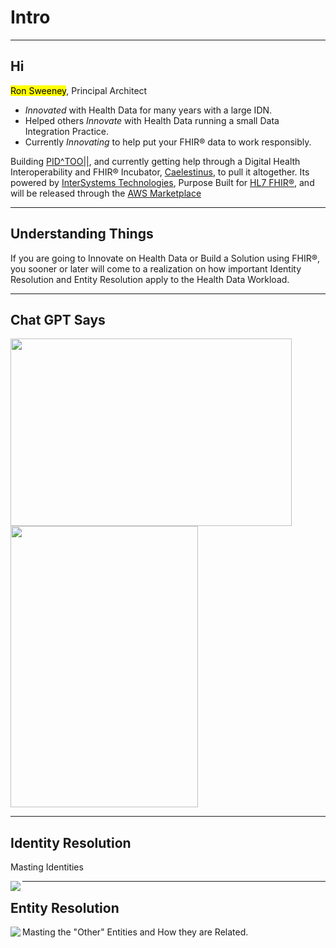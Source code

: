 <!-- .slide: data-background="#000" -->
<!-- .slide: data-background-transition="slide" data-background="{{asset_folder}}/background.png" -->

# Intro <!-- .element: class="r-fit-text" -->


---

<!-- .slide: data-background="#000" -->
<!-- .slide: data-background-transition="slide" data-background="{{asset_folder}}/background.png" -->


## Hi

<mark>Ron Sweeney</mark>, Principal Architect

- _Innovated_ with Health Data for many years with a large IDN.  
- Helped others _Innovate_ with Health Data running a small Data Integration Practice.  
- Currently _Innovating_ to help put your FHIR® data to work responsibly.  


Building [PID^TOO||](https://www.pidtoo.com/), and currently getting help through a Digital Health Interoperability and FHIR® Incubator, [Caelestinus](https://www.caelestinus.tech/), to pull it altogether.  Its powered by [InterSystems Technologies](https://www.intersystems.com), Purpose Built for [HL7 FHIR®](https://hl7.org/fhir/R4/overview.html), and will be released through the [AWS Marketplace](https://aws.amazon.com/marketplace/)

---

<!-- .slide: data-background="#000" -->
<!-- .slide: data-background-transition="slide" data-background="{{asset_folder}}/background.png" -->

## Understanding Things

If you are going to Innovate on Health Data or Build a Solution using FHIR®, you sooner or later will come to a realization on how important Identity Resolution and Entity Resolution apply to the Health Data Workload.
<br/>


---  
<!-- .slide: data-background="#000" -->
<!-- .slide: data-background-transition="slide" data-background="{{asset_folder}}/background.png" -->
## Chat GPT Says


<div class="r-vstack">
  <img src="https://placekitten.com/450/300" width="450" height="300" class="fragment fade-in-then-out">
  <img src="https://placekitten.com/300/450" width="300" height="450" class="fragment fade-in-then-out">
</div>

---
<!-- .slide: data-background="#000" -->
## Identity Resolution
Masting Identities
<!-- .slide: data-background-transition="slide" data-background="{{asset_folder}}/background.png" -->
<!-- .slide: data-background="#000" -->
 <img align="left" src="{{asset_folder}}/pholder.png" />


---
<!-- .slide: data-background="#000" -->
<!-- .slide: data-background-transition="slide" data-background="{{asset_folder}}/background.png" -->
## Entity Resolution
Masting the "Other" Entities and How they are Related.
 <img align="left" src="{{asset_folder}}/pholder.png" />






